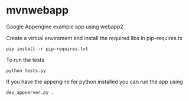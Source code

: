 mvnwebapp
=========

Google Appengine example app using webapp2 


Create a virtual enviroment and install the required libs in pip-requires.tx

    pip install -r pip-requires.txt


To run the tests

    python tests.py
    

If you have the appengine for python installed you can run the app using 

    dev_appserver.py .
